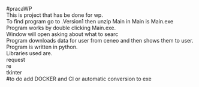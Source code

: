 #pracaWP<br>
This is project that has be done for wp.<br>
To find program go to .Version1 then unzip Main in Main is Main.exe
Program works by double clicking Main.exe.<br>
Window will open asking about what to searc<br>
Program downloads data for user from ceneo and then shows them to user.<br>
Program is written in python.<br>
Libraries used are.<br>
request<br>
re<br>
tkinter<br>
#to do 
add DOCKER
and CI or automatic conversion to exe
